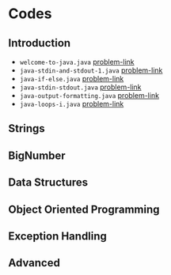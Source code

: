 # Codes
## Introduction
- `welcome-to-java.java` [problem-link](https://www.hackerrank.com/challenges/welcome-to-java/problem)
- `java-stdin-and-stdout-1.java` [problem-link](https://www.hackerrank.com/challenges/java-stdin-and-stdout-1/problem)
- `java-if-else.java` [problem-link](https://www.hackerrank.com/challenges/java-if-else/problem)
- `java-stdin-stdout.java` [problem-link](https://www.hackerrank.com/challenges/java-stdin-stdout/problem)
- `java-output-formatting.java` [problem-link](https://www.hackerrank.com/challenges/java-output-formatting/problem)
- `java-loops-i.java` [problem-link](https://www.hackerrank.com/challenges/java-loops-i/problem)
## Strings
## BigNumber
## Data Structures
## Object Oriented Programming
## Exception Handling
## Advanced